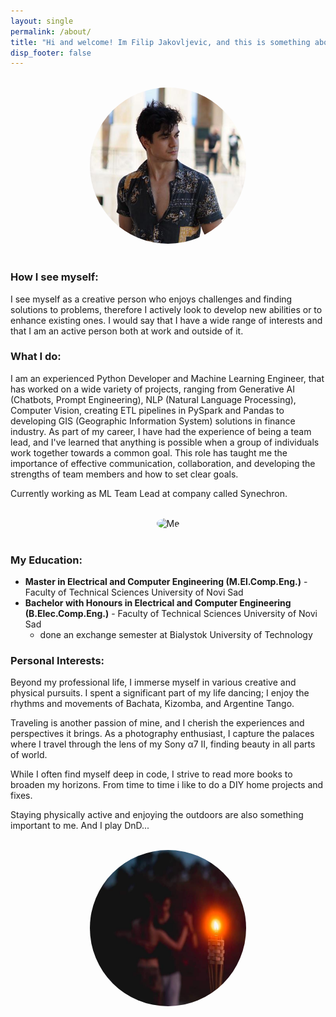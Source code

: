```yaml
---
layout: single
permalink: /about/
title: "Hi and welcome! Im Filip Jakovljevic, and this is something about me."
disp_footer: false
---
```


<br>
<center>
  <img src="/assets/images/bio-photo.jpg" alt="Me" style="border-radius: 50%; width: 250px; height: 250px;">
</center>
<br>

### How I see myself:

I see myself as a creative person who enjoys challenges and finding solutions to problems, therefore I actively look to develop new abilities or to enhance existing ones. I would say that I have a wide range of interests and that I am an active person both at work and outside of it.

### What I do:

I am an experienced Python Developer and Machine Learning Engineer, that has worked on a wide variety of projects, ranging from Generative AI (Chatbots, Prompt Engineering), NLP (Natural Language Processing), Computer Vision, creating ETL pipelines in PySpark and Pandas to developing GIS (Geographic Information System) solutions in finance industry. As part of my career, I have had the experience of being a team lead, and I've learned that anything is possible when a group of individuals work together towards a common goal. This role has taught me the importance of effective communication, collaboration, and developing the strengths of team members and how to set clear goals.

Currently working as ML Team Lead at company called Synechron.

<br>
<center>
  <img src="/assets/images/photo-shooting-photo.jpg" alt="Me" style="border-radius: 50%; width: 250px; height: 250px;">
</center>
<br>


### My Education:

- **Master in Electrical and Computer Engineering (M.El.Comp.Eng.)** - Faculty of Technical Sciences University of Novi Sad
- **Bachelor with Honours in Electrical and Computer Engineering (B.Elec.Comp.Eng.)** - Faculty of Technical Sciences University of Novi Sad
    - done an exchange semester at Bialystok University of Technology

### Personal Interests:

Beyond my professional life, I immerse myself in various creative and physical pursuits. I spent a significant part of my life dancing; I enjoy the rhythms and movements of Bachata, Kizomba, and Argentine Tango.

Traveling is another passion of mine, and I cherish the experiences and perspectives it brings. As a photography enthusiast, I capture the palaces where I travel through the lens of my Sony α7 II, finding beauty in all parts of world.

While I often find myself deep in code, I strive to read more books to broaden my horizons. From time to time i like to do a DIY home projects and fixes.

Staying physically active and enjoying the outdoors are also something important to me. And I play DnD...

<br>
<center>
  <img src="/assets/images/dance-photo.jpg" alt="Me" style="border-radius: 50%; width: 250px; height: 250px;">
</center>
<br>

